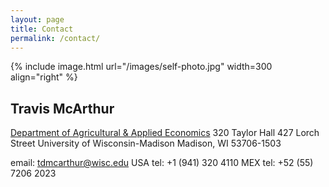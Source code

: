 ```yaml
---
layout: page
title: Contact
permalink: /contact/
---
```

{% include image.html url="/images/self-photo.jpg" width=300 align="right" %}

## Travis McArthur

[Department of Agricultural & Applied Economics](http://aae.wisc.edu/ "AAE's webpage")
320 Taylor Hall
427 Lorch Street
University of Wisconsin-Madison
Madison, WI 53706-1503

email: tdmcarthur@wisc.edu
USA tel: +1 (941) 320 4110
MEX tel: +52 (55) 7206 2023 

